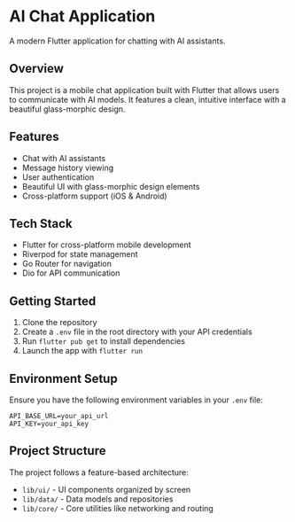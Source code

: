 # AI Chat Application

A modern Flutter application for chatting with AI assistants.

## Overview

This project is a mobile chat application built with Flutter that allows users to communicate with AI models. It features a clean, intuitive interface with a beautiful glass-morphic design.

## Features

- Chat with AI assistants
- Message history viewing
- User authentication
- Beautiful UI with glass-morphic design elements
- Cross-platform support (iOS & Android)

## Tech Stack

- Flutter for cross-platform mobile development
- Riverpod for state management
- Go Router for navigation
- Dio for API communication

## Getting Started

1. Clone the repository
2. Create a `.env` file in the root directory with your API credentials
3. Run `flutter pub get` to install dependencies
4. Launch the app with `flutter run`

## Environment Setup

Ensure you have the following environment variables in your `.env` file:

```env
API_BASE_URL=your_api_url
API_KEY=your_api_key
```

## Project Structure

The project follows a feature-based architecture:

- `lib/ui/` - UI components organized by screen
- `lib/data/` - Data models and repositories
- `lib/core/` - Core utilities like networking and routing
